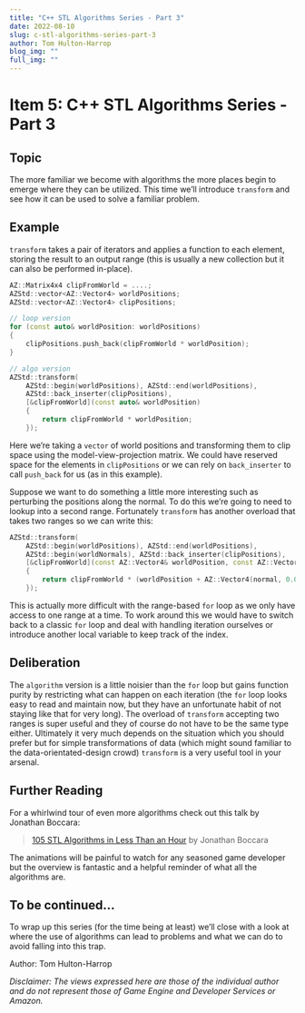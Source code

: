 ```yaml
---
title: "C++ STL Algorithms Series - Part 3"
date: 2022-08-10
slug: c-stl-algorithms-series-part-3
author: Tom Hulton-Harrop
blog_img: ""
full_img: ""
---
```

# Item 5: C++ STL Algorithms Series - Part 3

## Topic

The more familiar we become with algorithms the more places begin to emerge where they can be utilized. This time we’ll introduce `transform` and see how it can be used to solve a familiar problem.

## Example

`transform` takes a pair of iterators and applies a function to each element, storing the result to an output range (this is usually a new collection but it can also be performed in-place).

```c++
AZ::Matrix4x4 clipFromWorld = ....;
AZStd::vector<AZ::Vector4> worldPositions;
AZStd::vector<AZ::Vector4> clipPositions;

// loop version
for (const auto& worldPosition: worldPositions)
{
    clipPositions.push_back(clipFromWorld * worldPosition);
}

// algo version
AZStd::transform(
    AZStd::begin(worldPositions), AZStd::end(worldPositions),
    AZStd::back_inserter(clipPositions),
    [&clipFromWorld](const auto& worldPosition)
    {
        return clipFromWorld * worldPosition;
    });
```

Here we’re taking a `vector` of world positions and transforming them to clip space using the model-view-projection matrix. We could have reserved space for the elements in `clipPositions` or we can rely on `back_inserter` to call `push_back` for us (as in this example).

Suppose we want to do something a little more interesting such as perturbing the positions along the normal. To do this we’re going to need to lookup into a second range. Fortunately `transform` has another overload that takes two ranges so we can write this:

```c++
AZStd::transform( 
    AZStd::begin(worldPositions), AZStd::end(worldPositions), 
    AZStd::begin(worldNormals), AZStd::back_inserter(clipPositions), 
    [&clipFromWorld](const AZ::Vector4& worldPosition, const AZ::Vector3& normal) 
    {      
        return clipFromWorld * (worldPosition + AZ::Vector4(normal, 0.0f));  
    });
```

This is actually more difficult with the range-based `for` loop as we only have access to one range at a time. To work around this we would have to switch back to a classic `for` loop and deal with handling iteration ourselves or introduce another local variable to keep track of the index.

## Deliberation

The `algorithm` version is a little noisier than the `for` loop but gains function purity by restricting what can happen on each iteration (the `for` loop looks easy to read and maintain now, but they have an unfortunate habit of not staying like that for very long). The overload of `transform` accepting two ranges is super useful and they of course do not have to be the same type either. Ultimately it very much depends on the situation which you should prefer but for simple transformations of data (which might sound familiar to the data-orientated-design crowd) `transform` is a very useful tool in your arsenal.

## Further Reading

For a whirlwind tour of even more algorithms check out this talk by Jonathan Boccara:

> [105 STL Algorithms in Less Than an Hour](https://youtu.be/2olsGf6JIkU) by Jonathan Boccara

The animations will be painful to watch for any seasoned game developer but the overview is fantastic and a helpful reminder of what all the algorithms are.

## To be continued...

To wrap up this series (for the time being at least) we’ll close with a look at where the use of algorithms can lead to problems and what we can do to avoid falling into this trap.

Author: Tom Hulton-Harrop

_Disclaimer: The views expressed here are those of the individual author and do not represent those of Game Engine and Developer Services or Amazon._